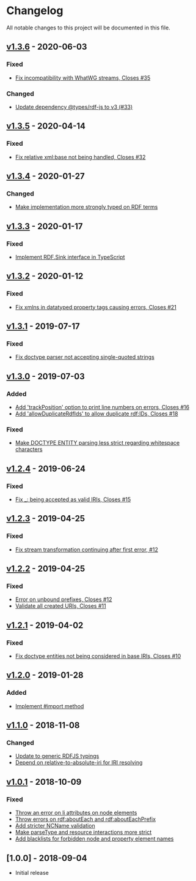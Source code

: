 # Changelog
All notable changes to this project will be documented in this file.

<a name="v1.3.6"></a>
## [v1.3.6](https://github.com/rdfjs/rdfxml-streaming-parser.js/compare/v1.3.5...v1.3.6) - 2020-06-03

### Fixed
* [Fix incompatibility with WhatWG streams, Closes #35](https://github.com/rdfjs/rdfxml-streaming-parser.js/commit/93f21e91a3321407dcc65007d32f10569e2496d4)

### Changed
* [Update dependency @types/rdf-js to v3 (#33)](https://github.com/rdfjs/rdfxml-streaming-parser.js/commit/35509c1fad2005a0c63e062fb62c1bed47e2d3ce)

<a name="v1.3.5"></a>
## [v1.3.5](https://github.com/rdfjs/rdfxml-streaming-parser.js/compare/v1.3.4...v1.3.5) - 2020-04-14

### Fixed
* [Fix relative xml:base not being handled, Closes #32](https://github.com/rdfjs/rdfxml-streaming-parser.js/commit/a50f49d8eb8ecae4e216a535c0b8b9f4fb0ff655)

<a name="v1.3.4"></a>
## [v1.3.4](https://github.com/rdfjs/rdfxml-streaming-parser.js/compare/v1.3.3...v1.3.4) - 2020-01-27

### Changed
* [Make implementation more strongly typed on RDF terms](https://github.com/rdfjs/rdfxml-streaming-parser.js/commit/97cadae46da140cf273f92e483d338ae50074291)

<a name="v1.3.3"></a>
## [v1.3.3](https://github.com/rdfjs/rdfxml-streaming-parser.js/compare/v1.3.2...v1.3.3) - 2020-01-17

### Fixed
* [Implement RDF.Sink interface in TypeScript](https://github.com/rdfjs/rdfxml-streaming-parser.js/commit/6a78effbad97abdfe3833151a624dbf7d65e964a)

<a name="v1.3.2"></a>
## [v1.3.2](https://github.com/rdfjs/rdfxml-streaming-parser.js/compare/v1.3.1...v1.3.2) - 2020-01-12

### Fixed
* [Fix xmlns in datatyped property tags causing errors, Closes #21](https://github.com/rdfjs/rdfxml-streaming-parser.js/commit/6913fa1ffea102ba9c35743fc769961cc47d816f)

<a name="v1.3.1"></a>
## [v1.3.1](https://github.com/rdfjs/rdfxml-streaming-parser.js/compare/v1.3.0...v1.3.1) - 2019-07-17

### Fixed
* [Fix doctype parser not accepting single-quoted strings](https://github.com/rdfjs/rdfxml-streaming-parser.js/commit/d6b23309f77027bd7405ea9d3ae9e066e366e1a8)

<a name="v1.3.0"></a>
## [v1.3.0](https://github.com/rdfjs/rdfxml-streaming-parser.js/compare/v1.2.4...v1.3.0) - 2019-07-03

### Added
* [Add 'trackPosition' option to print line numbers on errors, Closes #16](https://github.com/rdfjs/rdfxml-streaming-parser.js/commit/1a948ffa72a70503022d4a31c0c6ecd7d5ba7e12)
* [Add 'allowDuplicateRdfIds' to allow duplicate rdf:IDs, Closes #18](https://github.com/rdfjs/rdfxml-streaming-parser.js/commit/1195847f1ee419d67d217bffaadc51a2d5f91f72)

### Fixed
* [Make DOCTYPE ENTITY parsing less strict regarding whitespace characters](https://github.com/rdfjs/rdfxml-streaming-parser.js/commit/76a641366d97f5db53ea80da025018fb5ff60f05)

<a name="v1.2.4"></a>
## [v1.2.4](https://github.com/rdfjs/rdfxml-streaming-parser.js/compare/v1.2.3...v1.2.4) - 2019-06-24

### Fixed
* [Fix _: being accepted as valid IRIs, Closes #15](https://github.com/rdfjs/rdfxml-streaming-parser.js/commit/838bfe8834bca20d60297f79f0aa8ced981d111f)

<a name="v1.2.3"></a>
## [v1.2.3](https://github.com/rdfjs/rdfxml-streaming-parser.js/compare/v1.2.2...v1.2.3) - 2019-04-25

### Fixed
* [Fix stream transformation continuing after first error, #12](https://github.com/rdfjs/rdfxml-streaming-parser.js/commit/acc805b1b963067eae8e7583bc6debe4ec198e3e)

<a name="v1.2.2"></a>
## [v1.2.2](https://github.com/rdfjs/rdfxml-streaming-parser.js/compare/v1.2.1...v1.2.2) - 2019-04-25

### Fixed
* [Error on unbound prefixes, Closes #12](https://github.com/rdfjs/rdfxml-streaming-parser.js/commit/0931aab22c505cbfdd7ae89fd7fd5065a1cb3555)
* [Validate all created URIs, Closes #11](https://github.com/rdfjs/rdfxml-streaming-parser.js/commit/75588df39b49d6945001d381af76d38ba9add768)

<a name="v1.2.1"></a>
## [v1.2.1](https://github.com/rdfjs/rdfxml-streaming-parser.js/compare/v1.2.0...v1.2.1) - 2019-04-02

### Fixed
* [Fix doctype entities not being considered in base IRIs, Closes #10](https://github.com/rdfjs/rdfxml-streaming-parser.js/commit/3cda7e18839200e1130af06de23128dd56f24e41)

<a name="v1.2.0"></a>
## [v1.2.0](https://github.com/rdfjs/rdfxml-streaming-parser.js/compare/v1.1.0...v1.2.0) - 2019-01-28

### Added
* [Implement #import method](https://github.com/rdfjs/rdfxml-streaming-parser.js/commit/9213f6c1b634df839ea970a2f308506bcaa9b4fa)

<a name="v1.1.0"></a>
## [v1.1.0](https://github.com/rdfjs/rdfxml-streaming-parser.js/compare/v1.0.1...v1.1.0) - 2018-11-08

### Changed
* [Update to generic RDFJS typings](https://github.com/rdfjs/rdfxml-streaming-parser.js/commit/f6558c57b5a2de83e775fe82f4e97f576d6a78c7)
* [Depend on relative-to-absolute-iri for IRI resolving](https://github.com/rdfjs/rdfxml-streaming-parser.js/commit/8fb6beb72d159be7b1a86b62701dc8274be9619e)

<a name="v1.0.1"></a>
## [v1.0.1](https://github.com/rdfjs/rdfxml-streaming-parser.js/compare/v1.0.0...v1.0.1) - 2018-10-09

### Fixed
* [Throw an error on li attributes on node elements](https://github.com/rdfjs/rdfxml-streaming-parser.js/commit/affb69bafb7f6ccfa72be731a7058314a541e2b4)
* [Throw errors on rdf:aboutEach and rdf:aboutEachPrefix](https://github.com/rdfjs/rdfxml-streaming-parser.js/commit/d981af760f5b4a21d73d325f4105da203bd8223c)
* [Add stricter NCName validation](https://github.com/rdfjs/rdfxml-streaming-parser.js/commit/25d97be70d88e18aed856c9aae15741cc9300c5e)
* [Make parseType and resource interactions more strict](https://github.com/rdfjs/rdfxml-streaming-parser.js/commit/25e397285db03e8094197515394ee62f88f29761)
* [Add blacklists for forbidden node and property element names](https://github.com/rdfjs/rdfxml-streaming-parser.js/commit/1e812fcbaef4bb4ad112f3eec83e3ce91bc97d51)

<a name="1.0.0"></a>
## [1.0.0] - 2018-09-04
* Initial release
